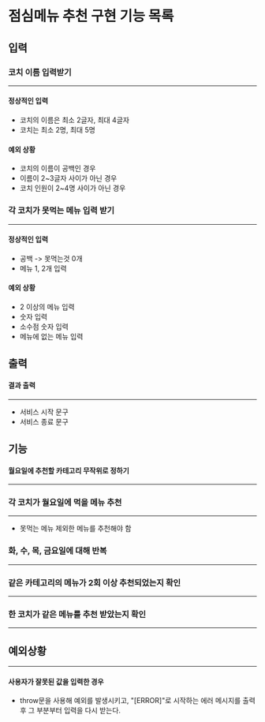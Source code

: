 # 점심메뉴 추천 구현 기능 목록

## 입력
### 코치 이름 입력받기
---
#### 정상적인 입력
- 코치의 이름은 최소 2글자, 최대 4글자
- 코치는 최소 2명, 최대 5명

#### 예외 상황
- 코치의 이름이 공백인 경우
- 이름이 2~3글자 사이가 아닌 경우
- 코치 인원이 2~4명 사이가 아닌 경우


### 각 코치가 못먹는 메뉴 입력 받기
---
#### 정상적인 입력
- 공백 -> 못먹는것 0개
- 메뉴 1, 2개 입력

#### 예외 상황
- 2 이상의 메뉴 입력
- 숫자 입력
- 소수점 숫자 입력
- 메뉴에 없는 메뉴 입력

## 출력
#### 결과 출력
---
- 서비스 시작 문구
- 서비스 종료 문구

## 기능
#### 월요일에 추천할 카테고리 무작위로 정하기
---

### 각 코치가 월요일에 먹을 메뉴 추천
---
- 못먹는 메뉴 제외한 메뉴를 추천해야 함

### 화, 수, 목, 금요일에 대해 반복
---

### 같은 카테고리의 메뉴가 2회 이상 추천되었는지 확인
---

### 한 코치가 같은 메뉴를 추천 받았는지 확인
---

## 예외상황
---
#### 사용자가 잘못된 값을 입력한 경우 
- throw문을 사용해 예외를 발생시키고, "[ERROR]"로 시작하는 에러 메시지를 출력 후 그 부분부터 입력을 다시 받는다.